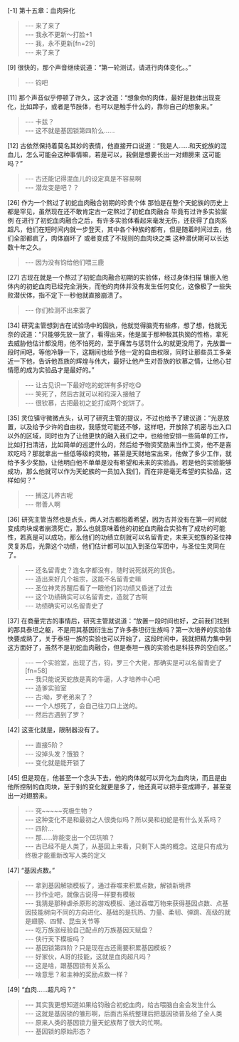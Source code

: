 
[-1] 第十五章：血肉异化
>--- 来了来了<br>
>--- 我永不更新～打脸+1<br>
>--- 我，永不更新[fn=29]<br>
>--- 来了来了<br>

[9] 很快的，那个声音继续说道：“第一轮测试，请进行肉体变化。。”
>--- 钧吧<br>

[11] 那个声音似乎停顿了许久，这才说道：“想象你的肉体，最好是肢体出现变化，比如蹄子，或者是节肢体，也可以是触手什么的，靠你自己的想象来。”
>--- 卡兹？<br>
>--- 这不就是基因锁第四阶么……<br>

[12] 古依然保持着莫名其妙的表情，他直接开口说道：“我是人……和天蛇族的混血儿，怎么可能会这种事情嘛，若是可以，我倒是想要长出一对翅膀来 这可能吗？”
>--- 古还能记得混血儿的设定真是不容易啊<br>
>--- 潜龙变是吧？？<br>

[26] 作为一个熬过了初蛇血肉融合初期的珍贵个体 那怕是在整个天蛇族的历史上都是罕见，虽然现在还不敢肯定古一定熬过了初蛇血肉融合 毕竟有过许多实验案例 在进行了初蛇血肉融合之后，有许多实验体看起来毫发无伤，还获得了血肉系超凡，他们在短时间内就一步登天，其中各个种族的都有，但是随着时间过去，他们全部都疯了，肉体崩坏了 或者变成了不规则的血肉块之类 这种潜伏期可以长达数十年之久。
>--- 因为没有钧给他们喂三鹿<br>

[27] 古现在就是一个熬过了初蛇血肉融合初期的实验体，经过身体扫描 镶嵌入他体内的初蛇血肉已经完全消失，而他的肉体并没有发生任何变化，这像极了一些失败潜伏体，指不定下一秒他就直接崩溃了。
>--- 你们检测不出来罢了<br>

[34] 研究主管想到古在试验场中的固执，他就觉得脑壳有些疼，想了想，他就无奈的说道：“只能够先放一放了，看得出来，他是属于那种极其执拗的性格，拿死去威胁他估计都没用，他不怕死的，至于痛苦与惩罚什么的就更没用了，先放置一段时间吧，等他冷静一下，这期间也给予他一定的自由权限，同时让那些员工多亲近一下他，告诉他吾族的辉煌与伟大，最好让他产生对吾族的钦慕之情，让他心甘情愿的成为实验品才是最好的。”
>--- 让古见识一下最好吃的蛇饼有多好吃😋<br>
>--- 笑死了，然后古就可以和钧深入接触了<br>
>--- 很钦慕，古把最初之蛇打成两个蛇饼了。<br>

[35] 灵位镇守微微点头，认可了研究主管的提议，不过也给予了建议道：“光是放置，以及给予少许的自由权，我感觉可能还不够，这样吧，开放除了机密与出入口以外的区域，同时也为了让他更快的融入我们之中，也给他安排一些简单的工作，比如打扫清洁，比如简单的巡逻什么的，然后给予物资奖励来当作工资，他不是喜欢吃吗？那就拿出一些低等级的灵物，甚至是天财地宝出来，他做了多少工作，就给予多少奖励，让他明白他不单单是没有希望和未来的实验品，若是他的实验能够成功，那么他就可以作为天蛇族的一员加入我们，而在非是毫无希望的实验品，这样如何？”
>--- 搁这儿养古呢<br>
>--- 带善人啊<br>

[36] 研究主管当然也是点头，两人对古都抱着希望，因为古并没有在第一时间就变成肉块或者崩溃死亡，那么也就意味着他的初蛇血肉融合实验有了成功的可能性，若真是可以成功，那么他们的功绩立刻就可以名留青史，未来天蛇族的圣位神灵复苏后，光靠这个功绩，他们估计都可以加入到圣位军团中，与圣位生灵同在了。
>--- 还名留青史？连名字都没有，随时说死就死的货色。<br>
>--- 造出来好几个祖宗，这能不名留青史嘛<br>
>--- 圣位神灵苏醒后看了一眼他们的功绩又昏迷了过去<br>
>--- 这个功绩确实可以名留青史，造就了古啊<br>
>--- 功绩确实可以名留青史了<br>

[37] 在商量完古的事情后，研究主管就说道：“放置一段时间也好，之前我们找到的那具泰坦之躯，不是用其基因衍生出了许多泰坦衍生族吗？第一次培养的实验体快要成熟了，关于泰坦一族的实验也可以开始了，这段时间中，我就把精力集中到这方面好了，虽然不是初蛇血肉融合，但是泰坦一族的实验也是科技界的空白区。”
>--- 一个实验室，出现了古，钧，罗三个大佬，那确实是可以名留青史了[fn=58]<br>
>--- 我只能说天蛇族是真的牛逼，人才培养中心吧<br>
>--- 造爹实验室<br>
>--- 古:呦，罗老弟来了？<br>
>--- 一个人想死了，会自己往刀口上送的。<br>
>--- 然后古遇到了罗？<br>

[42] 这变化就是，限制器没有了。
>--- 直接5阶？<br>
>--- 没掉头发？饿狼？<br>
>--- 变化就是能开锁了<br>

[45] 但是现在，他甚至一个念头下去，他的肉体就可以异化为血肉块，而且是由他所控制的血肉块，至于别的变化就更是多了，他还真可以把手变成蹄子，甚至变出一对翅膀来。
>--- 究~~~~~究极生物？<br>
>--- 这种变化不是和最初之人很类似吗？所以昊和初蛇是有什么关系吗？<br>
>--- 四阶…<br>
>--- 那……妳能变出一个凹坑嘛？<br>
>--- 古已经不是人类了，从基因上来看，只剩下人类的概念。这是只有成为终极才能重新改写人类的定义<br>

[47] “基因点数。”
>--- 拿到基因解锁模板了，通过吞噬来积累点数，解锁新境界<br>
>--- 抄作业吧，就像古说得一样要有模板<br>
>--- 我猜是那种虐杀原形的游戏模板、通过吞噬万物来获得基因点数、点基因技能树向不同的方向进化、基础的是抗热、力量、柔韧、弹跳、高级的就是翅膀、四臂、昆虫关节等<br>
>--- 吃万族涨经验自己配点的万族基因天赋盘？<br>
>--- 侠行天下模板吗？<br>
>--- 基因锁第四阶？只是现在古还需要积累基因模板？<br>
>--- 好家伙，A哥的技能，这就是血肉超凡吗？<br>
>--- 这是啥，跟基因锁有关系么<br>
>--- 啥意思？和主神的奖励点数一样？<br>

[49] “血肉……超凡吗？”
>--- 其实我更想知道如果给钧融合初蛇血肉，给古喂脑白金会发生什么<br>
>--- 这就是基因锁的雏形啊，后面古系统整理后把基因锁普及给了全人类<br>
>--- 原来人类的基因锁力量天蛇族帮了很大的忙啊。<br>
>--- 基因锁的原始形态？<br>
